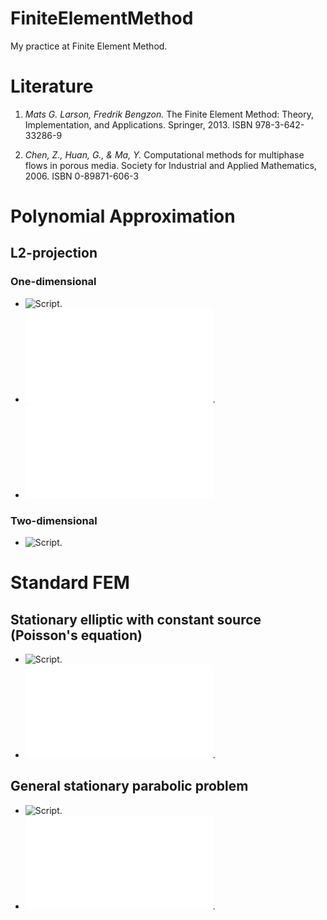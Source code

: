 # FiniteElementMethod
My practice at Finite Element Method.

# Literature

1. *Mats G. Larson, Fredrik Bengzon.*
The Finite Element Method: Theory, Implementation, and Applications.
Springer, 2013.
ISBN 978-3-642-33286-9

2. *Chen, Z., Huan, G., & Ma, Y.*
Computational methods for multiphase flows in porous media.
Society for Industrial and Applied Mathematics, 2006.
ISBN 0-89871-606-3

# Polynomial Approximation
## L2-projection
### One-dimensional
- ![Script](PolynomialApproximation/l2_projection.jl).
- ![Plot of projection](PolynomialApproximation/plots/l2_projection.pdf).
- ![Plot of error](PolynomialApproximation/plots/l2_projection_error.pdf)

### Two-dimensional
- ![Script](PolynomialApproximation/l2_projection_2d.jl).

# Standard FEM

## Stationary elliptic with constant source (Poisson's equation)

- ![Script](StandartFEM/elliptic_stationary_zero_bc.jl).
- ![Plot](StandartFEM/plots/elliptic_stationary_zero_bc_uniform.pdf).

## General stationary parabolic problem

- ![Script](StandartFEM/parabolic_stationary.jl).
- ![Plot](StandartFEM/plots/parabolic_stationary.pdf).
